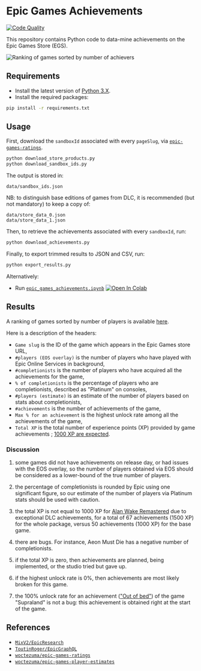 # Epic Games Achievements

[![Code Quality][codacy-image]][codacy]

This repository contains Python code to data-mine achievements on the Epic Games Store (EGS).

![Ranking of games sorted by number of achievers][img-cover]

## Requirements

-   Install the latest version of [Python 3.X][python-download-url].
-   Install the required packages:

```bash
pip install -r requirements.txt
```

## Usage

First, download the `sandboxId` associated with every `pageSlug`, via [`epic-games-ratings`][epic-games-ratings].
```bash
python download_store_products.py
python download_sandbox_ids.py
```
The output is stored in:
```
data/sandbox_ids.json
```
NB: to distinguish base editions of games from DLC, it is recommended (but not mandatory) to keep a copy of:
```
data/store_data_0.json
data/store_data_1.json
```

Then, to retrieve the achievements associated with every `sandboxId`, run:
```bash
python download_achievements.py
```

Finally, to export trimmed results to JSON and CSV, run:
```bash
python export_results.py
```

Alternatively:

-   Run [`epic_games_achievements.ipynb`][colab-notebook]
[![Open In Colab][colab-badge]][colab-notebook]

## Results

A ranking of games sorted by number of players is available [here][ranking-url].

Here is a description of the headers:
- `Game slug` is the ID of the game which appears in the Epic Games store URL,
- `#players (EOS overlay)` is the number of players who have played with Epic Online Services in background,
- `#completionists` is the number of players who have acquired all the achievements for the game,
- `% of completionists` is the percentage of players who are completionists, described as "Platinum" on consoles,
- `#players (estimate)` is an estimate of the number of players based on stats about completionists,
- `#achievements` is the number of achievements of the game,
- `Max % for an achievement` is the highest unlock rate among all the achievements of the game,
- `Total XP` is the total number of experience points (XP) provided by game achievements ; [1000 XP are expected][num-xp-per-game].

### Discussion

1) some games did not have achievements on release day, or had issues with the EOS overlay,
so the number of players obtained via EOS should be considered as a lower-bound of the true number of players.

2) the percentage of completionists is rounded by Epic using one significant figure,
so our estimate of the number of players via Platinum stats should be used with caution.

3) the total XP is not equal to 1000 XP for [Alan Wake Remastered][alan-wake-achievements] due to exceptional DLC achievements,
for a total of 67 achievements (1500 XP) for the whole package, versus 50 achievements (1000 XP) for the base game.

4) there are bugs. For instance, Aeon Must Die has a negative number of completionists.

5) if the total XP is zero, then achievements are planned, being implemented, or the studio tried but gave up.

6) if the highest unlock rate is 0%, then achievements are most likely broken for this game.

7) the 100% unlock rate for an achievement (["Out of bed"][supraland-achievements]) of the game "Supraland" is not a bug: this achievement is obtained right at the start of the game.

## References

- [`MixV2/EpicResearch`][egs-api-unofficial-doc]
- [`ToutinRoger/EpicGraphQL`][egs-api-graphql]
- [`woctezuma/epic-games-ratings`][epic-games-ratings]
- [`woctezuma/epic-games-player-estimates`][epic-games-player-estimates]

<!-- Definitions -->

[img-cover]: <https://github.com/woctezuma/epic-games-achievements/wiki/img/cover.png>
[codacy]: <https://www.codacy.com/gh/woctezuma/epic-games-achievements>
[codacy-image]: <https://api.codacy.com/project/badge/Grade/e4e82c4abb6a41ef929600b668d0ebd6>
[python-download-url]: <https://www.python.org/downloads/>
[alan-wake-achievements]: <https://store.epicgames.com/achievements/alan-wake-remastered>
[num-xp-per-game]: <https://dev.epicgames.com/docs/epic-games-store/tech-features-config/epic-achievements/using-epic-achievements#xp-requirements-for-epic-games-store-achievements>
[supraland-achievements]: <https://store.steampowered.com/news/app/813630/view/3047216285009553891>
[egs-api-unofficial-doc]: <https://github.com/MixV2/EpicResearch>
[egs-api-graphql]: <https://github.com/ToutinRoger/EpicGraphQL>
[epic-games-ratings]: <https://github.com/woctezuma/epic-games-ratings>
[epic-games-player-estimates]: <https://github.com/woctezuma/epic-games-player-estimates>
[colab-notebook]: <https://colab.research.google.com/github/woctezuma/epic-games-achievements/blob/colab/epic_games_achievements.ipynb>
[colab-badge]: <https://colab.research.google.com/assets/colab-badge.svg>
[ranking-url]: <data/egs_achievements.csv>
